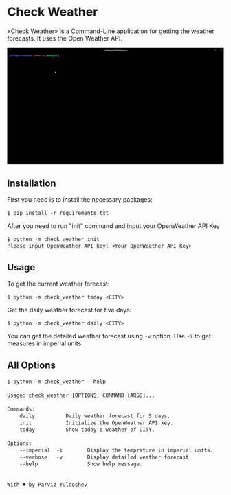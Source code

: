 # Check Weather

«Check Weather» is a Command-Line application for getting the weather forecasts. It uses the Open Weather API.

![](preview.gif)


## Installation

First you need is to install the necessary packages:

```
$ pip install -r requirements.txt
```

After you need to run "init" command and input your OpenWeather API Key

```
$ python -m check_weather init
Please input OpenWeather API key: <Your OpenWeather API Key>
```


## Usage

To get the current weather forecast:
```
$ python -m check_weather today <CITY>
```

Get the daily weather forecast for five days:
```
$ python -m check_weather daily <CITY>
```
You can get the detailed weather forecast using `-v` option. Use `-i` to get measures in imperial units


## All Options

```
$ python -m check_weather --help

Usage: check_weather [OPTIONS] COMMAND [ARGS]...

Commands:
    daily          Daily weather forecast for 5 days.
    init           Initialize the OpenWeather API key.
    today          Show today's weather of CITY.

Options:
    --imperial  -i        Display the temprature in imperial units.
    --verbose   -v        Display detailed weather forecast.
    --help                Show help message.


With ♥ by Parviz Yuldoshev
```